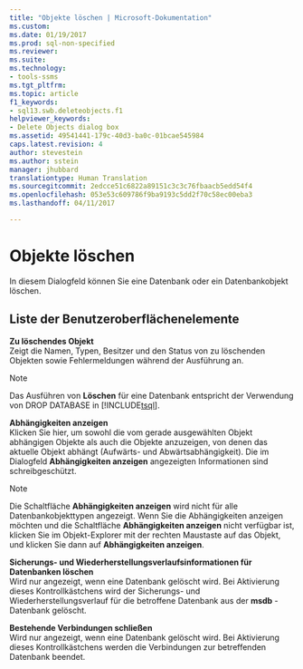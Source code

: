 ```yaml
---
title: "Objekte löschen | Microsoft-Dokumentation"
ms.custom: 
ms.date: 01/19/2017
ms.prod: sql-non-specified
ms.reviewer: 
ms.suite: 
ms.technology:
- tools-ssms
ms.tgt_pltfrm: 
ms.topic: article
f1_keywords:
- sql13.swb.deleteobjects.f1
helpviewer_keywords:
- Delete Objects dialog box
ms.assetid: 49541441-179c-40d3-ba0c-01bcae545984
caps.latest.revision: 4
author: stevestein
ms.author: sstein
manager: jhubbard
translationtype: Human Translation
ms.sourcegitcommit: 2edcce51c6822a89151c3c3c76fbaacb5edd54f4
ms.openlocfilehash: 053e53c609786f9ba9193c5dd2f70c58ec00eba3
ms.lasthandoff: 04/11/2017

---
```

# <a name="delete-objects"></a>Objekte löschen
In diesem Dialogfeld können Sie eine Datenbank oder ein Datenbankobjekt löschen.  
  
## <a name="uielement-list"></a>Liste der Benutzeroberflächenelemente  
**Zu löschendes Objekt**  
Zeigt die Namen, Typen, Besitzer und den Status von zu löschenden Objekten sowie Fehlermeldungen während der Ausführung an.  
  
> [!NOTE]  
> Das Ausführen von **Löschen** für eine Datenbank entspricht der Verwendung von DROP DATABASE in [!INCLUDE[tsql](../../includes/tsql_md.md)].  
  
**Abhängigkeiten anzeigen**  
Klicken Sie hier, um sowohl die vom gerade ausgewählten Objekt abhängigen Objekte als auch die Objekte anzuzeigen, von denen das aktuelle Objekt abhängt (Aufwärts- und Abwärtsabhängigkeit). Die im Dialogfeld **Abhängigkeiten anzeigen** angezeigten Informationen sind schreibgeschützt.  
  
> [!NOTE]  
> Die Schaltfläche **Abhängigkeiten anzeigen** wird nicht für alle Datenbankobjekttypen angezeigt. Wenn Sie die Abhängigkeiten anzeigen möchten und die Schaltfläche **Abhängigkeiten anzeigen** nicht verfügbar ist, klicken Sie im Objekt-Explorer mit der rechten Maustaste auf das Objekt, und klicken Sie dann auf **Abhängigkeiten anzeigen**.  
  
**Sicherungs- und Wiederherstellungsverlaufsinformationen für Datenbanken löschen**  
Wird nur angezeigt, wenn eine Datenbank gelöscht wird. Bei Aktivierung dieses Kontrollkästchens wird der Sicherungs- und Wiederherstellungsverlauf für die betroffene Datenbank aus der **msdb** -Datenbank gelöscht.  
  
**Bestehende Verbindungen schließen**  
Wird nur angezeigt, wenn eine Datenbank gelöscht wird. Bei Aktivierung dieses Kontrollkästchens werden die Verbindungen zur betreffenden Datenbank beendet.  
  

